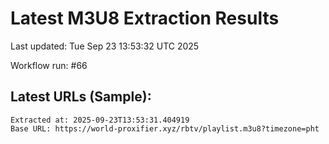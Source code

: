 # Latest M3U8 Extraction Results

Last updated: Tue Sep 23 13:53:32 UTC 2025

Workflow run: #66

## Latest URLs (Sample):
```
Extracted at: 2025-09-23T13:53:31.404919
Base URL: https://world-proxifier.xyz/rbtv/playlist.m3u8?timezone=pht

```
